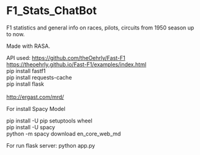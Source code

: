 # F1_Stats_ChatBot
F1 statistics and general info on races, pilots, circuits from 1950 season up to now.

Made with RASA.

API used:
https://github.com/theOehrly/Fast-F1
https://theoehrly.github.io/Fast-F1/examples/index.html 
<br>
pip install fastf1 <br>
pip install requests-cache <br>
pip install flask<br>
<br>
http://ergast.com/mrd/
<br>
<p class="has-line-data" data-line-start="80" data-line-end="81">For install Spacy Model</p>
<p class="has-line-data" data-line-start="82" data-line-end="85">pip install -U pip setuptools wheel<br>
pip install -U spacy<br>
python -m spacy download en_core_web_md</p>

<p class="has-line-data" data-line-start="80" data-line-end="81">For run flask server: python app.py</p>

